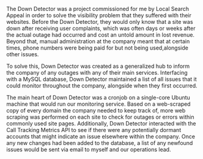 The Down Detector was a project commissioned for me by Local Search Appeal in order to solve the visibility problem that they suffered with their websites. Before the Down Detector, they would only know that a site was down after receiving user complaints, which was often days or weeks after the actual outage had occurred and cost an untold amount in lost revenue. Beyond that, manual administration at the company meant that at certain times, phone numbers were being paid for but not being used,alongside other issues. 

To solve this, Down Detector was created as a generalized hub to inform the company of any outages with any of their main services. Interfacing with a MySQL database, Down Detector maintained a list of all issues that it could monitor throughout the company, alongside when they first occurred.

The main heart of Down Detector was a cronjob on a single-core Ubuntu machine that would run our monitoring service. Based on a web-scraped copy of every domain the company needed to keep track of, more web scraping was performed on each site to check for outages or errors within commonly used site pages. Additionally, Down Detector interacted with the Call Tracking Metrics API to see if there were any potentially dormant accounts that might indicate an issue elsewhere within the company. Once any new changes had been added to the database, a list of any newfound issues would be sent via email to myself and our operations lead.